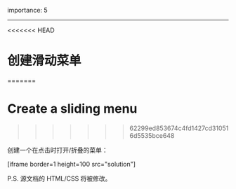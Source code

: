 importance: 5

---

<<<<<<< HEAD
# 创建滑动菜单
=======
# Create a sliding menu
>>>>>>> 62299ed853674c4fd1427cd310516d5535bce648

创建一个在点击时打开/折叠的菜单：

[iframe border=1 height=100 src="solution"]

P.S. 源文档的 HTML/CSS 将被修改。
